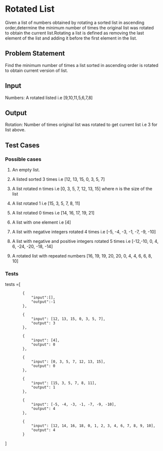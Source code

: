 # Rotated List #

Given a list of numbers obtained by rotating a sorted list in ascending order,determine the minimum number of times the original list was rotated to obtain the current list.Rotating a list is defined as removing the last element of the list and adding it before the first element in the list.

## Problem Statement ##

Find the minimum number of times a list sorted in ascending order is rotated to obtain current version of list.

## Input ##

Numbers: A rotated listed i.e [9,10,11,5,6,7,8]

## Output ##

Rotation: Number of times original list was rotated to get current list i.e 3 for list above.

## Test Cases ##

### Possible cases ###

1. An empty list.

2. A listed sorted 3 times i.e [12, 13, 15, 0, 3, 5, 7]

3. A list rotated n times i.e [0, 3, 5, 7, 12, 13, 15] where n is the size of the list

4. A list rotated 1 i.e [15, 3, 5, 7, 8, 11]

5. A list rotated 0 times i.e [14, 16, 17, 19, 21]

6. A list with one element i.e [4]

7. A list with negative integers rotated 4 times i.e [-5, -4, -3, -1, -7, -9, -10]

8. A list with negative and positive integers rotated 5 times i.e  [-12,-10, 0, 4, 6, -24, -20, -18, -14]

9. A rotated list with repeated numbers [16, 19, 19, 20, 20, 0, 4, 4, 6, 6, 8, 10]

### Tests ###

tests =[
    
            {
                "input":[],
                "output":-1
            },

            {
                "input": [12, 13, 15, 0, 3, 5, 7],
                "output": 3
            },

            {
                "input": [4],
                "output": 0
            },

            {
                "input": [0, 3, 5, 7, 12, 13, 15],
                "output": 0
            },

            {
                "input": [15, 3, 5, 7, 8, 11],
                "output": 1
            },

            {
                "input": [-5, -4, -3, -1, -7, -9, -10],
                "output": 4
            },

            {
                "input": [12, 14, 16, 18, 0, 1, 2, 3, 4, 6, 7, 8, 9, 10],
                "output": 4
            }
    
]